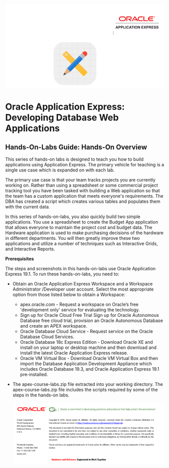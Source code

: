 ![](images/overview/1a.PNG)
# Oracle Application Express: Developing Database Web Applications

## Hands-On-Labs Guide: Hands-On Overview

This series of hands-on labs is designed to teach you how to build applications using Application Express. The primary vehicle for teaching is a single use case which is expanded on with each lab. 

The primary use case is that your team tracks projects you are currently working on. Rather than using a spreadsheet or some commercial project tracking tool you have been tasked with building a Web application so that the team has a custom application that meets everyone's requirements. The DBA has created a script which creates various tables and populates them with the current data.
 
In this series of hands-on-labs, you also quickly build two simple applications. You use a spreadsheet to create the Budget App application that allows everyone to maintain the  project cost and budget data. The Hardware application is used to make purchasing decisions of the hardware in different departments. You will then greatly improve these two applications and utilize a number of techniques such as Interactive Grids, and Interactive Reports.

**Prerequisites**

The steps and screenshots in this hands-on-labs use Oracle Application Express 19.1.
To run these hands-on-labs, you need to:
- Obtain an Oracle Application Express Workspace and a Workspace Administrator /Developer user account. Select the most appropriate option from those listed below to obtain a Workspace:
    - apex.oracle.com - Request a workspace on Oracle’s free 'development only' service for evaluating the technology.
    - Sign up for Oracle Cloud Free Trial  Sign up for Oracle Autonomous Database free cloud trial, provision an Oracle Autonomous Database and create an APEX workspace.
    - Oracle Database Cloud Service - Request service on the Oracle Database Cloud Services.
    - Oracle Database 18c Express Edition - Download Oracle XE and install on your laptop or desktop machine and then download and install the latest Oracle Application Express release.
    - Oracle VM Virtual Box - Download Oracle VM Virtual Box and then import the Database Application Development Appliance which includes Oracle Database 19.3, and Oracle Application Express 19.1 pre-installed.
- The apex-course-labs.zip file extracted into your working directory.
The apex-course-labs.zip file includes the scripts required by some of the steps in the hands-on labs.

    ![](images/overview/last.png)